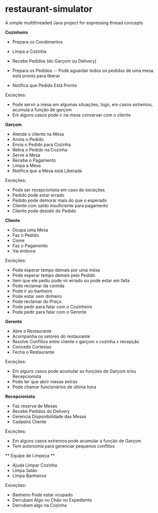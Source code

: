 # restaurant-simulator
A simple multithreaded Java project for expressing thread concepts

**Cozinheiro**

 - Prepara os Condimentos
 - Limpa a Cozinha

 - Recebe Pedidos (do Garçom ou Delivery)
 - Prepara os Pedidos
   -- Pode aguardar todos os pedidos de uma mesa está pronto para liberar
 - Notifica que Pedido Está Pronto
 
 Exceções:
 
 - Pode servir a mesa em algumas situações, logo, em casos extremos, acumula a função de garçom
 - Em alguns casos pode ir na mesa conversar com o cliente
 
**Garçom**

 - Atende o cliente na Mesa
 - Anota o Pedido
 - Envia o Pedido para Cozinha
 - Retira o Pedido na Cozinha
 - Serve a Mesa
 - Recebe o Pagamento
 - Limpa a Mesa
 - Notifica que a Mesa está Liberada
 
 Exceções:

 - Pode ser recepcionista em caso de exceções
 - Pedido pode estar errado
 - Pedido pode demorar mais do que o esperado
 - Cliente com saldo insuficiente para pagamento
 - Cliente pode desistir do Pedido

**Cliente**

 - Ocupa uma Mesa
 - Faz o Pedido
 - Come
 - Faz o Pagamento
 - Vai embora
 
 Exceções:
 
 - Pode esperar tempo demais por uma mesa
 - Pode esperar tempo demais pelo Pedido
 - Item que ele pediu pode vir errado ou pode estar em falta
 - Pode reclamar da comida
 - Pode ir ao banheiro
 - Pode estar sem dinheiro
 - Pode reclamar do Preço
 - Pode pedir para falar com o Cozinheiro
 - Pode pedir para falar com o Gerente
 
**Gerente**

- Abre o Restaurante
- Acompanha os setores do restaurante
- Resolve Conflitos entre cliente x garçom x cozinha x recepção
- Concede Cortesias
- Fecha o Restaurante

Exceções:

- Em alguns casos pode acumular as funções de Garçom e/ou Recepcionista
- Pode ter que abrir mesas extras
- Pode chamar funcionários de última hora

**Recepcionista**

- Faz reserva de Mesas
- Recebe Pedidos do Delivery
- Gerencia Disponibilidade das Mesas
- Cadastra Cliente

Exceções:

- Em alguns casos extremos pode acumular a função de Garçom
- Tem autonomia para gerenciar pequenos conflitos

** Equipe de Limpeza **

- Ajuda Limpar Cozinha
- Limpa Salão
- Limpa Banheiros

Exceções:

- Banheiro Pode estar ocupado
- Derrubam Algo no Chão no Expediente
- Derrubam algo na Cozinha
